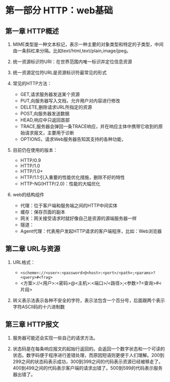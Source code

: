 # 第一部分 HTTP：web基础

## 第一章 HTTP概述

1. MIME类型是一种文本标记，表示一种主要的对象类型和特定的子类型，中间由一条斜杠来分隔。比如text/html,text/plain,image/jpeg。

2. 统一资源标识符URI：在世界范围内唯一标识并定位信息资源

3. 统一资源定位符URL是资源标识符最常见的形式

4. 常见的HTTP方法：

    - GET,请求服务器发送某个资源
    - PUT,向服务器写入文档，允许用户对内容进行修改
    - DELETE,删除请求URL所指定的资源
    - POST,向服务器发送数据
    - HEAD,响应中只返回首部
    - TRACE,服务器会弹回一条TRACE响应，并在响应主体中携带它收到的原始请求报文，主要用于诊断
    - OPTIONS，请求Web服务器告知其支持的各种功能，


5. 目前仍在使用的版本：

    - HTTP/0.9
    - HTTP/1.0
    - HTTP/1.0+
    - HTTP/1.1:引入重要的性能优化措施，删除不好的特性
    - HTTP-NG(HTTP/2.0)：性能的大幅优化

6. web的结构组件

    - 代理：位于客户端和服务端之间的HTTP中间实体
    - 缓存：保存页面的副本
    - 网关：网关接受请求时就好像自己是资源的源端服务器一样
    - 隧道：
    - Agent代理：代表用户发起HTTP请求的客户端程序，比如：Web浏览器

## 第二章 URL与资源

1. URL格式：

    - `<scheme>://<user>:<password>@<host>:<port>/<path>;<params>?<query>#<frag>`
    - <方案>://<用户>:<密码>@<主机>:<端口>/<路径>;<参数>?<查询>#<片段>

8. 转义表示法表示各种不安全的字符，表示法包含一个百分号，后面跟两个表示字符ASCII码的十六进制数

## 第三章 HTTP报文

1. 服务器可能还会实现一些自己的请求方法。

2. 状态码是在每条响应报文的起始行返回的。会返回一个数字状态和一个可读的状态。数字码便于程序进行差错处理，而原因短语则更便于人们理解。200到299之间的状态码表示成功，300到399之间的代码表示资源已经被移走了。400到499之间的代码表示客户端的请求出错了。500到599的代码表示服务器出错了。